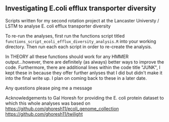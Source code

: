 ## Investigating E.coli efflux transporter diversity 

Scripts written for my second rotation project at the Lancaster Universty / LSTM to analyse E. coli efflux transporter diversity 

To re-run the analyses, first run the functions script titled `functions_script_ecoli_efflux_diversity_analysis.R` into your working directory. Then run each each script in order to re-create the analysis. 

In THEORY all these functions should work for any HMMER output...however, there are definitely (as always) better ways to improve the code. Furthermore, there are additional lines within the code title "JUNK", I kept these in because they offer further anlyses that I did but didn't make it into the final write up. I plan on coming back to these in a later date. 

Any questions please ping me a message

Acknowledgements to Gal Horesh for providing the E. coli protein dataset to which this whole analyses was based on
https://github.com/ghoresh11/ecoli_genome_collection
https://github.com/ghoresh11/twilight



